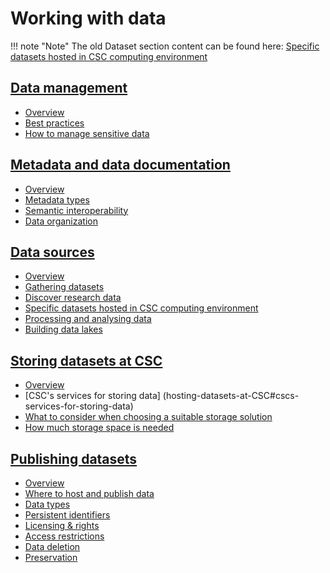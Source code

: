 # Working with data

!!! note "Note"
    The old Dataset section content can be found here: [Specific datasets hosted in CSC computing environment](sourcing-datasets.md#header4)

## [Data management](datamanagement.md)

  - [Overview](datamanagement.md#overview)
  - [Best practices](datamanagement.md#best-practices)
  - [How to manage sensitive data](datamanagement.md#how-to-manage-sensitive-data)

## [Metadata and data documentation](metadata-and-documentation.md)

  - [Overview](metadata-and-documentation.md#overview)
  - [Metadata types](metadata-and-documentation.md#metadata-types)
  - [Semantic interoperability](metadata-and-documentation.md#semantic-interoperability)
  - [Data organization](metadata-and-documentation.md#data-organization)

## [Data sources](sourcing-datasets.md)

  - [Overview](sourcing-datasets.md#overview)
  - [Gathering datasets](sourcing-datasets.md#gathering-datasets)
  - [Discover research data](sourcing-datasets.md#discover-research-data)
  - [Specific datasets hosted in CSC computing environment](sourcing-datasets.md#specific-datasets-hosted-in-csc-computing-environment)
  - [Processing and analysing data](sourcing-datasets.md#processing-and-analysing-data)
  - [Building data lakes](sourcing-datasets.md#building-data-lakes)

## [Storing datasets at CSC](hosting-datasets-at-CSC.md)

  - [Overview](hosting-datasets-at-CSC#overview)
  - [CSC's services for storing data] (hosting-datasets-at-CSC#cscs-services-for-storing-data)
  - [What to consider when choosing a suitable storage solution](hosting-datasets-at-CSC.md#what-to-consider-when-choosing-a-suitable-storage-solution)
  - [How much storage space is needed](hosting-datasets-at-CSC.md#how-much-storage-space-is-needed)

## [Publishing datasets](publishing-datasets.md)

  - [Overview](publishing-datasets.md#overview)
  - [Where to host and publish data](publishing-datasets.md#where-to-host-and-publish-data)
  - [Data types](publishing-datasets.md#data-types)
  - [Persistent identifiers](publishing-datasets.md#persistent-identifiers)
  - [Licensing & rights](publishing-datasets.md#licensing-rights)
  - [Access restrictions](publishing-datasets.md#access-restrictions)
  - [Data deletion](publishing-datasets.md#data-deletion)
  - [Preservation](publishing-datasets.md#preservation)
